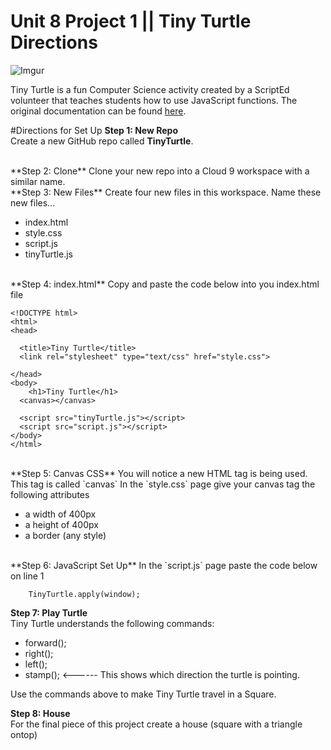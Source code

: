 # Unit 8 Project 1 || Tiny Turtle Directions
![Imgur](http://i.imgur.com/Nh1qdMJm.jpg)

Tiny Turtle is a fun Computer Science activity created by a ScriptEd volunteer that teaches students how to use JavaScript functions. The original documentation can be found [here](https://github.com/toolness/tiny-turtle).


#Directions for Set Up
**Step 1: New Repo**      
Create a new GitHub repo called **TinyTurtle**.

<br>
**Step 2: Clone**   
Clone your new repo into a Cloud 9 workspace with a similar name.

<br>
**Step 3: New Files**   
Create four new files in this workspace. Name these new files...

* index.html
* style.css
* script.js
* tinyTurtle.js

<br>
**Step 4: index.html**  
Copy and paste the code below into you index.html file

```
<!DOCTYPE html>
<html>
<head>
  
  <title>Tiny Turtle</title>
  <link rel="stylesheet" type="text/css" href="style.css">
  
</head>
<body>
    <h1>Tiny Turtle</h1>
  <canvas></canvas>
  
  <script src="tinyTurtle.js"></script>
  <script src="script.js"></script>
</body>
</html>
```

<br>
**Step 5: Canvas CSS**  
You will notice a new HTML tag is being used. This tag is called `canvas`
In the `style.css` page give your canvas tag the following attributes

* a width of 400px
* a height of 400px
* a border (any style)

<br>
**Step 6: JavaScript Set Up**  
In the `script.js` page paste the code below on line 1


```
	TinyTurtle.apply(window); 
``` 

**Step 7: Play Turtle**  
Tiny Turtle understands the following commands:

* forward();
* right();
* left();
* stamp(); <------ This shows which direction the turtle is pointing.  

Use the commands above to make Tiny Turtle travel in a Square.

**Step 8: House**  
For the final piece of this project create a house (square with a triangle ontop)

